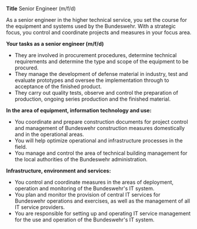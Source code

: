 **Title**
Senior Engineer (m/f/d)

As a senior engineer in the higher technical service, you set the course for the equipment and systems used by the Bundeswehr. With a strategic focus, you control and coordinate projects and measures in your focus area.

**Your tasks as a senior engineer (m/f/d)**

-	They are involved in procurement procedures, determine technical requirements and determine the type and scope of the equipment to be procured.
-	They manage the development of defense material in industry, test and evaluate prototypes and oversee the implementation through to acceptance of the finished product.
-	They carry out quality tests, observe and control the preparation of production, ongoing series production and the finished material.

**In the area of equipment, information technology and use:**

-	You coordinate and prepare construction documents for project control and management of Bundeswehr construction measures domestically and in the operational areas.
-	You will help optimize operational and infrastructure processes in the field.
-	You manage and control the area of technical building management for the local authorities of the Bundeswehr administration.

**Infrastructure, environment and services:**

-	You control and coordinate measures in the areas of deployment, operation and monitoring of the Bundeswehr's IT system.
-	You plan and monitor the provision of central IT services for Bundeswehr operations and exercises, as well as the management of all IT service providers.
-	You are responsible for setting up and operating IT service management for the use and operation of the Bundeswehr's IT system.
